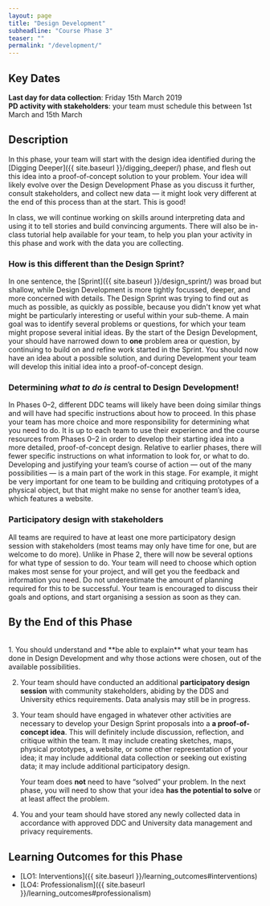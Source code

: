 ```yaml
---
layout: page
title: "Design Development"
subheadline: "Course Phase 3"
teaser: ""
permalink: "/development/"
---
```


## Key Dates

**Last day for data collection**: Friday 15th March 2019   
**PD activity with stakeholders**: your team must schedule this between 1st March and 15th March 

## Description

In this phase, your team will start with the design idea identified during the 
[Digging Deeper]({{ site.baseurl }}/digging_deeper/) phase, and flesh out this idea into a proof-of-concept solution to your problem. Your idea will likely evolve over the Design Development Phase as you discuss it further, consult stakeholders, and collect new data &mdash; it might look very different at the end of this process than at the start. This is good! 

In class, we will continue working on skills around interpreting data and using it to tell stories and build convincing arguments. There will also be in-class tutorial help available for your team, to help you plan your activity in this phase and work with the data you are collecting. 

### How is this different than the Design Sprint?

In one sentence, the [Sprint]({{ site.baseurl }}/design_sprint/) was broad but shallow, while Design Development is more tightly focussed, deeper, and more concerned with details.  The Design Sprint was trying to find out as much as possible, as quickly as possible, because you didn't know yet what might be particularly interesting or useful within your sub-theme. A main goal was to identify several problems or questions, for which your team might propose several initial ideas. By the start of the Design Development, your should have narrowed down to **one** problem area or question, by continuing to build on and refine work started in the Sprint. You should now have an idea about a possible solution, and during Development your team will develop this initial idea into a proof-of-concept design. 

### Determining *what to do is* central to Design Development!

In Phases 0&ndash;2, different DDC teams will likely have been doing similar things and will have had specific instructions about how to proceed. In this phase your team has more choice and more responsibility for determining what you need to do.  It is up to each team to use their experience and the course resources from Phases 0&ndash;2 in order to develop their starting idea into a more detailed, proof-of-concept design. Relative to earlier phases, there will fewer specific instructions on what information to look for, or what to do.  Developing and justifying your team’s course of action &mdash; out of the many possibilities &mdash; is a main part of the work in this stage. For example, it might be very important for one team to be building and critiquing prototypes of a physical object, but that might make no sense for another team’s idea, which features a website.

### Participatory design with stakeholders

All teams are required to have at least one more participatory design session with stakeholders (most teams may only have time for one, but are welcome to do more). Unlike in Phase 2, there will now be several options for what type of session to do. Your team will need to choose which option makes most sense for your project, and will get you the feedback and information you need. Do not underestimate the amount of planning required for this to be successful. Your team is encouraged to discuss their goals and options, and start organising a session as soon as they can. 


## By the End of this Phase
<br/>
1.  You should understand and **be able to explain** what your team has done in Design Development and why those actions were chosen, out of the available possibilities.

2.  Your team should have conducted an additional **participatory design session** with community stakeholders, abiding by the DDS and University ethics requirements. Data analysis may still be in progress. 
 
3.  Your team should have engaged in whatever other activities are necessary 
    to develop your Design Sprint proposals into a **a proof-of-concept idea**. This will definitely include discussion, reflection, and critique within the team. It may include creating sketches, maps, physical prototypes, a website, or some other representation of your idea; it may include additional data collection or seeking out existing data; it may include additional participatory design.

    Your team does **not** need to have “solved” your problem. In the next phase, you will need to show that your idea **has the potential to solve** or at least affect the problem.

4.  You and your team should have stored any newly collected data in accordance with approved DDC and University data management and privacy requirements. 

## Learning Outcomes for this Phase

* [LO1: Interventions]({{ site.baseurl }}/learning_outcomes#interventions) 
* [LO4: Professionalism]({{ site.baseurl }}/learning_outcomes#professionalism)
